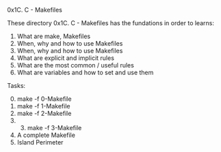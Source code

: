 0x1C. C - Makefiles

These directory 0x1C. C - Makefiles has the fundations in order to learns:
1. What are make, Makefiles
2. When, why and how to use Makefiles
3. When, why and how to use Makefiles
4. What are explicit and implicit rules
5. What are the most common / useful rules
6. What are variables and how to set and use them

Tasks:

0. make -f 0-Makefile
1. make -f 1-Makefile 
2. make -f 2-Makefile
3. 3. make -f 3-Makefile
4. A complete Makefile
5. Island Perimeter 

